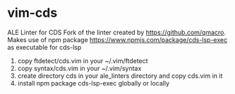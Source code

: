 # vim-cds

ALE Linter for CDS
Fork of the linter created by https://github.com/qmacro.
Makes use of npm package https://www.npmjs.com/package/cds-lsp-exec as executable for cds-lsp

1. copy ftdetect/cds.vim in your ~/.vim/ftdetect
2. copy syntax/cds.vim in your ~/.vim/syntax
3. create directory cds in your ale_linters directory and copy cds.vim in it
4. install npm package cds-lsp-exec globally or locally
